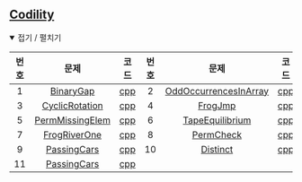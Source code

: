 [Codility](https://app.codility.com/programmers)
------------------------------------------------

<details open> <summary> 접기 / 펼치기 </summary>

| 번호 | 문제                                                                                                | 코드                                | 번호 | 문제                                                                                                    | 코드                                    |
|:----:|:---------------------------------------------------------------------------------------------------:|:-----------------------------------:|:----:|:-------------------------------------------------------------------------------------------------------:|:---------------------------------------:|
|  1   |          [BinaryGap](https://app.codility.com/programmers/lessons/1-iterations/binary_gap)          |     [cpp](source/BinaryGap.cpp)     |  2   | [OddOccurrencesInArray](https://app.codility.com/programmers/lessons/2-arrays/odd_occurrences_in_array) | [cpp](source/OddOccurrencesInArray.cpp) |
|  3   |       [CyclicRotation](https://app.codility.com/programmers/lessons/2-arrays/cyclic_rotation)       |  [cpp](source/CyclicRotation.cpp)   |  4   |           [FrogJmp](https://app.codility.com/programmers/lessons/3-time_complexity/frog_jmp)            |        [cpp](source/FrogJmp.cpp)        |
|  5   | [PermMissingElem](https://app.codility.com/programmers/lessons/3-time_complexity/perm_missing_elem) |  [cpp](source/PermMissingElem.cpp)  |  6   |   [TapeEquilibrium](https://app.codility.com/programmers/lessons/3-time_complexity/tape_equilibrium)    |    [cpp](source/TapeEquilibrium.cpp)    |
|  7   |   [FrogRiverOne](https://app.codility.com/programmers/lessons/4-counting_elements/frog_river_one)   |   [cpp](source/FrogRiverOne.cpp)    |  8   |        [PermCheck](https://app.codility.com/programmers/lessons/4-counting_elements/perm_check)         |       [cpp](source/PermCheck.cpp)       |
|  9   |       [PassingCars](https://app.codility.com/programmers/lessons/5-prefix_sums/passing_cars)        |    [cpp](source/PassingCars.cpp)    |  10  |               [Distinct](https://app.codility.com/programmers/lessons/6-sorting/distinct)               |       [cpp](source/Distinct.cpp)        |
|  11  |     [PassingCars](https://app.codility.com/programmers/lessons/6-sorting/max_product_of_three)      | [cpp](source/MaxProductOfThree.cpp) |      |                                                                                                         |                                         |

</details>
